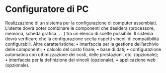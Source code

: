 # Configuratore di PC
Realizzazione di un sistema per la configurazione di computer assemblati. L’utente dovrà poter combinare le componenti che desidera (processore, memoria, scheda grafica. . . ) tra un elenco di scelte possibile. Il sistema dovrà verificare che la configurazione scelta rispetti vincoli di compatibilità configurabili. 
Altre caratteristiche:
• interfaccia per la gestione dell’archivio delle componenti;
• calcolo del costo finale;
• base di dati;
• configurazione automatica con ottimizzazione dei costi, delle prestazioni, etc. (opzionale);
• interfaccia per la definizione dei vincoli (opzionale);
• applicazione web (opzionale).
